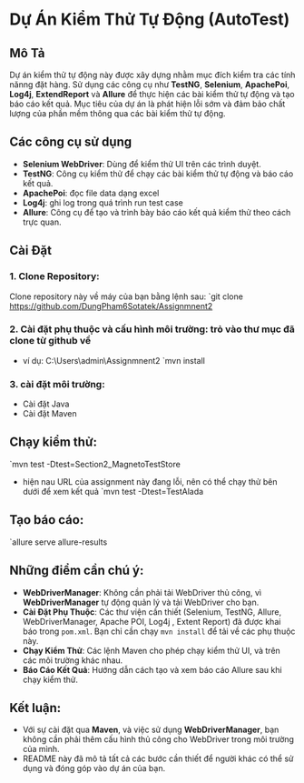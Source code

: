 # Dự Án Kiểm Thử Tự Động (AutoTest)

## Mô Tả
Dự án kiểm thử tự động này được xây dựng nhằm mục đích kiểm tra các tính nănng đặt hàng. 
Sử dụng các công cụ như **TestNG**, **Selenium**, **ApachePoi**, **Log4j**, **ExtendReport** và **Allure** để thực hiện các bài kiểm thử tự động và tạo báo cáo kết quả.
Mục tiêu của dự án là phát hiện lỗi sớm và đảm bảo chất lượng của phần mềm thông qua các bài kiểm thử tự động.

## Các công cụ sử dụng
- **Selenium WebDriver**: Dùng để kiểm thử UI trên các trình duyệt.
- **TestNG**: Công cụ kiểm thử để chạy các bài kiểm thử tự động và báo cáo kết quả.
- **ApachePoi**: đọc file data dạng excel
- **Log4j**: ghi log trong quá trình run test case
- **Allure**: Công cụ để tạo và trình bày báo cáo kết quả kiểm thử theo cách trực quan.

## Cài Đặt

### 1. Clone Repository:
Clone repository này về máy của bạn bằng lệnh sau:
`git clone https://github.com/DungPham6Sotatek/Assignmnent2


### 2. Cài đặt phụ thuộc và cấu hình môi trường: trỏ vào thư mục đã clone từ github về 
- ví dụ: C:\Users\admin\Assignmnent2 
`mvn install

### 3. cài đặt môi trường:

- Cài đặt Java
- Cài đặt Maven


## Chạy kiểm thử:
`mvn test -Dtest=Section2_MagnetoTestStore
- hiện nau URL của assignment này đang lỗi, nên có thể chạy thử bên dưới để xem kết quả
`mvn test -Dtest=TestAlada


## Tạo báo cáo:
`allure serve allure-results

## Những điểm cần chú ý:
- **WebDriverManager**: Không cần phải tải WebDriver thủ công, vì **WebDriverManager** tự động quản lý và tải WebDriver cho bạn.
- **Cài Đặt Phụ Thuộc**: Các thư viện cần thiết (Selenium, TestNG, Allure, WebDriverManager, Apache POI, Log4j , Extent Report) đã được khai báo trong `pom.xml`. Bạn chỉ cần chạy `mvn install` để tải về các phụ thuộc này.
- **Chạy Kiểm Thử**: Các lệnh Maven cho phép chạy kiểm thử UI, và trên các môi trường khác nhau.
- **Báo Cáo Kết Quả**: Hướng dẫn cách tạo và xem báo cáo Allure sau khi chạy kiểm thử.

## Kết luận:
- Với sự cài đặt qua **Maven**, và việc sử dụng **WebDriverManager**, bạn không cần phải thêm cấu hình thủ công cho WebDriver trong môi trường của mình.
- README này đã mô tả tất cả các bước cần thiết để người khác có thể sử dụng và đóng góp vào dự án của bạn.
